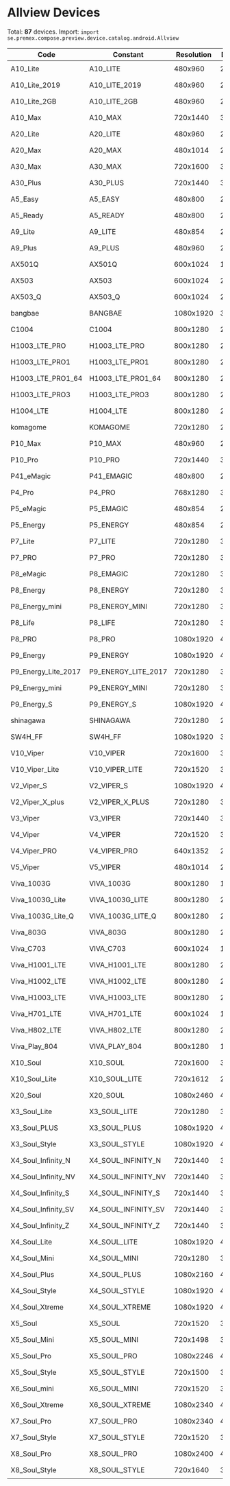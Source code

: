 # Allview Devices

Total: **87** devices. Import: `import se.premex.compose.preview.device.catalog.android.Allview`

| Code | Constant | Resolution | DPI | Compose Spec | Preview Usage |
|------|----------|------------|-----|-------------|---------------|
| A10_Lite | A10_LITE | 480x960 | 240 | `spec:width=480px,height=960px,dpi=240` | `@Preview(device = Allview.A10_LITE)` |
| A10_Lite_2019 | A10_LITE_2019 | 480x960 | 240 | `spec:width=480px,height=960px,dpi=240` | `@Preview(device = Allview.A10_LITE_2019)` |
| A10_Lite_2GB | A10_LITE_2GB | 480x960 | 240 | `spec:width=480px,height=960px,dpi=240` | `@Preview(device = Allview.A10_LITE_2GB)` |
| A10_Max | A10_MAX | 720x1440 | 320 | `spec:width=720px,height=1440px,dpi=320` | `@Preview(device = Allview.A10_MAX)` |
| A20_Lite | A20_LITE | 480x960 | 240 | `spec:width=480px,height=960px,dpi=240` | `@Preview(device = Allview.A20_LITE)` |
| A20_Max | A20_MAX | 480x1014 | 213 | `spec:width=480px,height=1014px,dpi=213` | `@Preview(device = Allview.A20_MAX)` |
| A30_Max | A30_MAX | 720x1600 | 320 | `spec:width=720px,height=1600px,dpi=320` | `@Preview(device = Allview.A30_MAX)` |
| A30_Plus | A30_PLUS | 720x1440 | 320 | `spec:width=720px,height=1440px,dpi=320` | `@Preview(device = Allview.A30_PLUS)` |
| A5_Easy | A5_EASY | 480x800 | 240 | `spec:width=480px,height=800px,dpi=240` | `@Preview(device = Allview.A5_EASY)` |
| A5_Ready | A5_READY | 480x800 | 240 | `spec:width=480px,height=800px,dpi=240` | `@Preview(device = Allview.A5_READY)` |
| A9_Lite | A9_LITE | 480x854 | 240 | `spec:width=480px,height=854px,dpi=240` | `@Preview(device = Allview.A9_LITE)` |
| A9_Plus | A9_PLUS | 480x960 | 240 | `spec:width=480px,height=960px,dpi=240` | `@Preview(device = Allview.A9_PLUS)` |
| AX501Q | AX501Q | 600x1024 | 160 | `spec:width=600px,height=1024px,dpi=160` | `@Preview(device = Allview.AX501Q)` |
| AX503 | AX503 | 600x1024 | 240 | `spec:width=600px,height=1024px,dpi=240` | `@Preview(device = Allview.AX503)` |
| AX503_Q | AX503_Q | 600x1024 | 240 | `spec:width=600px,height=1024px,dpi=240` | `@Preview(device = Allview.AX503_Q)` |
| bangbae | BANGBAE | 1080x1920 | 320 | `spec:width=1080px,height=1920px,dpi=320` | `@Preview(device = Allview.BANGBAE)` |
| C1004 | C1004 | 800x1280 | 213 | `spec:width=800px,height=1280px,dpi=213` | `@Preview(device = Allview.C1004)` |
| H1003_LTE_PRO | H1003_LTE_PRO | 800x1280 | 213 | `spec:width=800px,height=1280px,dpi=213` | `@Preview(device = Allview.H1003_LTE_PRO)` |
| H1003_LTE_PRO1 | H1003_LTE_PRO1 | 800x1280 | 213 | `spec:width=800px,height=1280px,dpi=213` | `@Preview(device = Allview.H1003_LTE_PRO1)` |
| H1003_LTE_PRO1_64 | H1003_LTE_PRO1_64 | 800x1280 | 213 | `spec:width=800px,height=1280px,dpi=213` | `@Preview(device = Allview.H1003_LTE_PRO1_64)` |
| H1003_LTE_PRO3 | H1003_LTE_PRO3 | 800x1280 | 213 | `spec:width=800px,height=1280px,dpi=213` | `@Preview(device = Allview.H1003_LTE_PRO3)` |
| H1004_LTE | H1004_LTE | 800x1280 | 213 | `spec:width=800px,height=1280px,dpi=213` | `@Preview(device = Allview.H1004_LTE)` |
| komagome | KOMAGOME | 720x1280 | 213 | `spec:width=720px,height=1280px,dpi=213` | `@Preview(device = Allview.KOMAGOME)` |
| P10_Max | P10_MAX | 480x960 | 240 | `spec:width=480px,height=960px,dpi=240` | `@Preview(device = Allview.P10_MAX)` |
| P10_Pro | P10_PRO | 720x1440 | 320 | `spec:width=720px,height=1440px,dpi=320` | `@Preview(device = Allview.P10_PRO)` |
| P41_eMagic | P41_EMAGIC | 480x800 | 240 | `spec:width=480px,height=800px,dpi=240` | `@Preview(device = Allview.P41_EMAGIC)` |
| P4_Pro | P4_PRO | 768x1280 | 360 | `spec:width=768px,height=1280px,dpi=360` | `@Preview(device = Allview.P4_PRO)` |
| P5_eMagic | P5_EMAGIC | 480x854 | 240 | `spec:width=480px,height=854px,dpi=240` | `@Preview(device = Allview.P5_EMAGIC)` |
| P5_Energy | P5_ENERGY | 480x854 | 240 | `spec:width=480px,height=854px,dpi=240` | `@Preview(device = Allview.P5_ENERGY)` |
| P7_Lite | P7_LITE | 720x1280 | 320 | `spec:width=720px,height=1280px,dpi=320` | `@Preview(device = Allview.P7_LITE)` |
| P7_PRO | P7_PRO | 720x1280 | 320 | `spec:width=720px,height=1280px,dpi=320` | `@Preview(device = Allview.P7_PRO)` |
| P8_eMagic | P8_EMAGIC | 720x1280 | 320 | `spec:width=720px,height=1280px,dpi=320` | `@Preview(device = Allview.P8_EMAGIC)` |
| P8_Energy | P8_ENERGY | 720x1280 | 320 | `spec:width=720px,height=1280px,dpi=320` | `@Preview(device = Allview.P8_ENERGY)` |
| P8_Energy_mini | P8_ENERGY_MINI | 720x1280 | 320 | `spec:width=720px,height=1280px,dpi=320` | `@Preview(device = Allview.P8_ENERGY_MINI)` |
| P8_Life | P8_LIFE | 720x1280 | 320 | `spec:width=720px,height=1280px,dpi=320` | `@Preview(device = Allview.P8_LIFE)` |
| P8_PRO | P8_PRO | 1080x1920 | 480 | `spec:width=1080px,height=1920px,dpi=480` | `@Preview(device = Allview.P8_PRO)` |
| P9_Energy | P9_ENERGY | 1080x1920 | 480 | `spec:width=1080px,height=1920px,dpi=480` | `@Preview(device = Allview.P9_ENERGY)` |
| P9_Energy_Lite_2017 | P9_ENERGY_LITE_2017 | 720x1280 | 320 | `spec:width=720px,height=1280px,dpi=320` | `@Preview(device = Allview.P9_ENERGY_LITE_2017)` |
| P9_Energy_mini | P9_ENERGY_MINI | 720x1280 | 320 | `spec:width=720px,height=1280px,dpi=320` | `@Preview(device = Allview.P9_ENERGY_MINI)` |
| P9_Energy_S | P9_ENERGY_S | 1080x1920 | 480 | `spec:width=1080px,height=1920px,dpi=480` | `@Preview(device = Allview.P9_ENERGY_S)` |
| shinagawa | SHINAGAWA | 720x1280 | 213 | `spec:width=720px,height=1280px,dpi=213` | `@Preview(device = Allview.SHINAGAWA)` |
| SW4H_FF | SW4H_FF | 1080x1920 | 320 | `spec:width=1080px,height=1920px,dpi=320` | `@Preview(device = Allview.SW4H_FF)` |
| V10_Viper | V10_VIPER | 720x1600 | 320 | `spec:width=720px,height=1600px,dpi=320` | `@Preview(device = Allview.V10_VIPER)` |
| V10_Viper_Lite | V10_VIPER_LITE | 720x1520 | 320 | `spec:width=720px,height=1520px,dpi=320` | `@Preview(device = Allview.V10_VIPER_LITE)` |
| V2_Viper_S | V2_VIPER_S | 1080x1920 | 480 | `spec:width=1080px,height=1920px,dpi=480` | `@Preview(device = Allview.V2_VIPER_S)` |
| V2_Viper_X_plus | V2_VIPER_X_PLUS | 720x1280 | 320 | `spec:width=720px,height=1280px,dpi=320` | `@Preview(device = Allview.V2_VIPER_X_PLUS)` |
| V3_Viper | V3_VIPER | 720x1440 | 320 | `spec:width=720px,height=1440px,dpi=320` | `@Preview(device = Allview.V3_VIPER)` |
| V4_Viper | V4_VIPER | 720x1520 | 320 | `spec:width=720px,height=1520px,dpi=320` | `@Preview(device = Allview.V4_VIPER)` |
| V4_Viper_PRO | V4_VIPER_PRO | 640x1352 | 240 | `spec:width=640px,height=1352px,dpi=240` | `@Preview(device = Allview.V4_VIPER_PRO)` |
| V5_Viper | V5_VIPER | 480x1014 | 213 | `spec:width=480px,height=1014px,dpi=213` | `@Preview(device = Allview.V5_VIPER)` |
| Viva_1003G | VIVA_1003G | 800x1280 | 160 | `spec:width=800px,height=1280px,dpi=160` | `@Preview(device = Allview.VIVA_1003G)` |
| Viva_1003G_Lite | VIVA_1003G_LITE | 800x1280 | 213 | `spec:width=800px,height=1280px,dpi=213` | `@Preview(device = Allview.VIVA_1003G_LITE)` |
| Viva_1003G_Lite_Q | VIVA_1003G_LITE_Q | 800x1280 | 213 | `spec:width=800px,height=1280px,dpi=213` | `@Preview(device = Allview.VIVA_1003G_LITE_Q)` |
| Viva_803G | VIVA_803G | 800x1280 | 240 | `spec:width=800px,height=1280px,dpi=240` | `@Preview(device = Allview.VIVA_803G)` |
| Viva_C703 | VIVA_C703 | 600x1024 | 160 | `spec:width=600px,height=1024px,dpi=160` | `@Preview(device = Allview.VIVA_C703)` |
| Viva_H1001_LTE | VIVA_H1001_LTE | 800x1280 | 213 | `spec:width=800px,height=1280px,dpi=213` | `@Preview(device = Allview.VIVA_H1001_LTE)` |
| Viva_H1002_LTE | VIVA_H1002_LTE | 800x1280 | 213 | `spec:width=800px,height=1280px,dpi=213` | `@Preview(device = Allview.VIVA_H1002_LTE)` |
| Viva_H1003_LTE | VIVA_H1003_LTE | 800x1280 | 213 | `spec:width=800px,height=1280px,dpi=213` | `@Preview(device = Allview.VIVA_H1003_LTE)` |
| Viva_H701_LTE | VIVA_H701_LTE | 600x1024 | 160 | `spec:width=600px,height=1024px,dpi=160` | `@Preview(device = Allview.VIVA_H701_LTE)` |
| Viva_H802_LTE | VIVA_H802_LTE | 800x1280 | 213 | `spec:width=800px,height=1280px,dpi=213` | `@Preview(device = Allview.VIVA_H802_LTE)` |
| Viva_Play_804 | VIVA_PLAY_804 | 800x1280 | 160 | `spec:width=800px,height=1280px,dpi=160` | `@Preview(device = Allview.VIVA_PLAY_804)` |
| X10_Soul | X10_SOUL | 720x1600 | 320 | `spec:width=720px,height=1600px,dpi=320` | `@Preview(device = Allview.X10_SOUL)` |
| X10_Soul_Lite | X10_SOUL_LITE | 720x1612 | 280 | `spec:width=720px,height=1612px,dpi=280` | `@Preview(device = Allview.X10_SOUL_LITE)` |
| X20_Soul | X20_SOUL | 1080x2460 | 480 | `spec:width=1080px,height=2460px,dpi=480` | `@Preview(device = Allview.X20_SOUL)` |
| X3_Soul_Lite | X3_SOUL_LITE | 720x1280 | 320 | `spec:width=720px,height=1280px,dpi=320` | `@Preview(device = Allview.X3_SOUL_LITE)` |
| X3_Soul_PLUS | X3_SOUL_PLUS | 1080x1920 | 480 | `spec:width=1080px,height=1920px,dpi=480` | `@Preview(device = Allview.X3_SOUL_PLUS)` |
| X3_Soul_Style | X3_SOUL_STYLE | 1080x1920 | 480 | `spec:width=1080px,height=1920px,dpi=480` | `@Preview(device = Allview.X3_SOUL_STYLE)` |
| X4_Soul_Infinity_N | X4_SOUL_INFINITY_N | 720x1440 | 320 | `spec:width=720px,height=1440px,dpi=320` | `@Preview(device = Allview.X4_SOUL_INFINITY_N)` |
| X4_Soul_Infinity_NV | X4_SOUL_INFINITY_NV | 720x1440 | 320 | `spec:width=720px,height=1440px,dpi=320` | `@Preview(device = Allview.X4_SOUL_INFINITY_NV)` |
| X4_Soul_Infinity_S | X4_SOUL_INFINITY_S | 720x1440 | 320 | `spec:width=720px,height=1440px,dpi=320` | `@Preview(device = Allview.X4_SOUL_INFINITY_S)` |
| X4_Soul_Infinity_SV | X4_SOUL_INFINITY_SV | 720x1440 | 320 | `spec:width=720px,height=1440px,dpi=320` | `@Preview(device = Allview.X4_SOUL_INFINITY_SV)` |
| X4_Soul_Infinity_Z | X4_SOUL_INFINITY_Z | 720x1440 | 320 | `spec:width=720px,height=1440px,dpi=320` | `@Preview(device = Allview.X4_SOUL_INFINITY_Z)` |
| X4_Soul_Lite | X4_SOUL_LITE | 1080x1920 | 480 | `spec:width=1080px,height=1920px,dpi=480` | `@Preview(device = Allview.X4_SOUL_LITE)` |
| X4_Soul_Mini | X4_SOUL_MINI | 720x1280 | 320 | `spec:width=720px,height=1280px,dpi=320` | `@Preview(device = Allview.X4_SOUL_MINI)` |
| X4_Soul_Plus | X4_SOUL_PLUS | 1080x2160 | 480 | `spec:width=1080px,height=2160px,dpi=480` | `@Preview(device = Allview.X4_SOUL_PLUS)` |
| X4_Soul_Style | X4_SOUL_STYLE | 1080x1920 | 480 | `spec:width=1080px,height=1920px,dpi=480` | `@Preview(device = Allview.X4_SOUL_STYLE)` |
| X4_Soul_Xtreme | X4_SOUL_XTREME | 1080x1920 | 480 | `spec:width=1080px,height=1920px,dpi=480` | `@Preview(device = Allview.X4_SOUL_XTREME)` |
| X5_Soul | X5_SOUL | 720x1520 | 320 | `spec:width=720px,height=1520px,dpi=320` | `@Preview(device = Allview.X5_SOUL)` |
| X5_Soul_Mini | X5_SOUL_MINI | 720x1498 | 320 | `spec:width=720px,height=1498px,dpi=320` | `@Preview(device = Allview.X5_SOUL_MINI)` |
| X5_Soul_Pro | X5_SOUL_PRO | 1080x2246 | 480 | `spec:width=1080px,height=2246px,dpi=480` | `@Preview(device = Allview.X5_SOUL_PRO)` |
| X5_Soul_Style | X5_SOUL_STYLE | 720x1500 | 320 | `spec:width=720px,height=1500px,dpi=320` | `@Preview(device = Allview.X5_SOUL_STYLE)` |
| X6_Soul_mini | X6_SOUL_MINI | 720x1520 | 320 | `spec:width=720px,height=1520px,dpi=320` | `@Preview(device = Allview.X6_SOUL_MINI)` |
| X6_Soul_Xtreme | X6_SOUL_XTREME | 1080x2340 | 480 | `spec:width=1080px,height=2340px,dpi=480` | `@Preview(device = Allview.X6_SOUL_XTREME)` |
| X7_Soul_Pro | X7_SOUL_PRO | 1080x2340 | 480 | `spec:width=1080px,height=2340px,dpi=480` | `@Preview(device = Allview.X7_SOUL_PRO)` |
| X7_Soul_Style | X7_SOUL_STYLE | 720x1520 | 320 | `spec:width=720px,height=1520px,dpi=320` | `@Preview(device = Allview.X7_SOUL_STYLE)` |
| X8_Soul_Pro | X8_SOUL_PRO | 1080x2400 | 480 | `spec:width=1080px,height=2400px,dpi=480` | `@Preview(device = Allview.X8_SOUL_PRO)` |
| X8_Soul_Style | X8_SOUL_STYLE | 720x1640 | 320 | `spec:width=720px,height=1640px,dpi=320` | `@Preview(device = Allview.X8_SOUL_STYLE)` |

<!-- Generated automatically. Do not edit manually. -->
